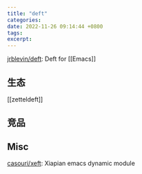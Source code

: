 ```yaml
---
title: "deft"
categories: 
date: 2022-11-26 09:14:44 +0800
tags: 
excerpt: 
---
```


[jrblevin/deft](https://github.com/jrblevin/deft): Deft for [[Emacs]]

## 生态

[[zetteldeft]]

## 竞品




## Misc

[casouri/xeft](https://github.com/casouri/xeft): Xiapian emacs dynamic module


